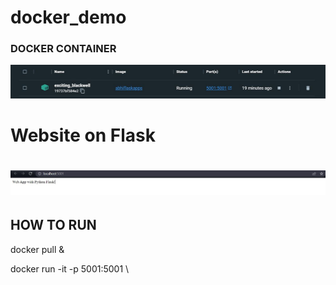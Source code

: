 # docker_demo


<h3>DOCKER  CONTAINER</h3>
<img src= "img/Capture.JPG" > 


<h1>Website on Flask<h1>
<img src= "img/Capture2.JPG" > 



<h2>HOW TO RUN </h2>
<p> docker pull &<docker-image-name&> </p>     
<p> docker run -it -p 5001:5001 \<image-name\> </p>
